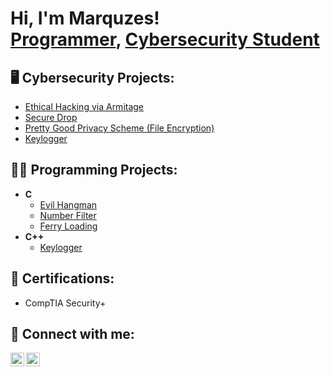 <h1>Hi, I'm Marquzes! <br/><a href="https://github.com/markfordjr">Programmer</a>, <a href="https://www.linkedin.com/in/marquzesfordjr/">Cybersecurity Student</a></h1>

<h2>🖥️ Cybersecurity Projects:</h2>

  - [Ethical Hacking via Armitage](https://github.com/markfordjr/Ethical-Hacking-via-Armitage)
  - [Secure Drop](https://github.com/markfordjr/Secure-Drop)
  - [Pretty Good Privacy Scheme (File Encryption)](https://github.com/markfordjr/Pretty-Good-Privacy-Scheme)
  - [Keylogger](https://github.com/joshmadakor1/Key-Logger-With-Email)
<h2>👨‍💻 Programming Projects:</h2>

- <b>C</b>
  - [Evil Hangman](https://github.com/markfordjr/HANGMAN)
  - [Number Filter](https://github.com/markfordjr/Number-Filter)
  - [Ferry Loading](https://github.com/markfordjr/Ferry-Loading)
- <b>C++</b>
  - [Keylogger](https://github.com/markfordjr/Keyboard-Logger)

<h2>📄 Certifications:</h2>

- CompTIA Security+

<h2> 🤳 Connect with me:</h2>

[<img align="left" alt="Marquzes Ford | LinkedIn" width="22px" src="https://itcnet.gr/wp-content/uploads/2020/09/Linkedin-logo-on-transparent-Background-PNG-.png" />][linkedin]
[<img align="left" alt="Marquzes Ford | LinkedIn" width="22px" src="http://freelogopng.com/images/all_img/1657906169gmail-logo-png.png" />][gmail]

[linkedin]: https://www.linkedin.com/in/marquzesfordjr/
[gmail]: https://www.gmail.com/marquzesfordjr
